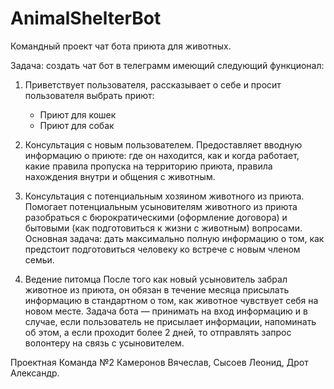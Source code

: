 # AnimalShelterBot
Командный проект чат бота приюта для животных.

Задача: создать чат бот в телеграмм имеющий следующий функционал:

1. Приветствует пользователя, 
 рассказывает о себе и просит пользователя выбрать приют:
    - Приют для кошек
    - Приют для собак

2. Консультация с новым пользователем.
  Предоставляет вводную информацию о приюте: где он находится, как и когда работает, какие правила пропуска на территорию приюта, правила нахождения внутри и общения с животным.

3. Консультация с потенциальным хозяином животного из приюта.
Помогает потенциальным усыновителям животного из приюта разобраться с бюрократическими (оформление договора) и бытовыми (как подготовиться к жизни с животным) вопросами.
Основная задача: дать максимально полную информацию о том, как предстоит подготовиться человеку ко встрече с новым членом семьи.

4. Ведение питомца
После того как новый усыновитель забрал животное из приюта, он обязан в течение месяца присылать информацию в стандартном о том, как животное чувствует себя на новом месте. 
Задача бота — принимать на вход информацию и в случае, если пользователь не присылает информации, напоминать об этом, а если проходит более 2 дней, то отправлять запрос волонтеру на связь с усыновителем. 


Проектная Команда №2
Камеронов Вячеслав,
Сысоев Леонид,
Дрот Александр.
